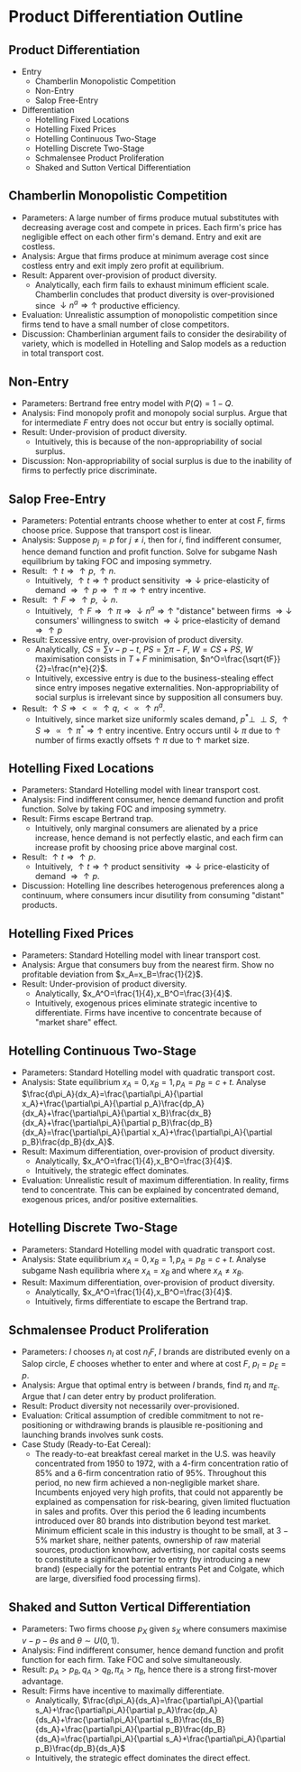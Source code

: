 # Product Differentiation Outline

## Product Differentiation
- Entry
	- Chamberlin Monopolistic Competition
	- Non-Entry
	- Salop Free-Entry
- Differentiation
	- Hotelling Fixed Locations
	- Hotelling Fixed Prices
	- Hotelling Continuous Two-Stage
	- Hotelling Discrete Two-Stage
	- Schmalensee Product Proliferation
	- Shaked and Sutton Vertical Differentiation

## Chamberlin Monopolistic Competition
- Parameters: A large number of firms produce mutual substitutes with decreasing average cost and compete in prices. Each firm's price has negligible effect on each other firm's demand. Entry and exit are costless.
- Analysis: Argue that firms produce at minimum average cost since costless entry and exit imply zero profit at equilibrium.
- Result: Apparent over-provision of product diversity.
	- Analytically, each firm fails to exhaust minimum efficient scale. Chamberlin concludes that product diversity is over-provisioned since $\downarrow n^a\Rightarrow\uparrow$ productive efficiency.
- Evaluation: Unrealistic assumption of monopolistic competition since firms tend to have a small number of close competitors.
- Discussion: Chamberlinian argument fails to consider the desirability of variety, which is modelled in Hotelling and Salop models as a reduction in total transport cost.

## Non-Entry
- Parameters: Bertrand free entry model with $P(Q)=1-Q$.
- Analysis: Find monopoly profit and monopoly social surplus. Argue that for intermediate $F$ entry does not occur but entry is socially optimal.
- Result: Under-provision of product diversity.
	- Intuitively, this is because of the non-appropriability of social surplus.
- Discussion: Non-appropriability of social surplus is due to the inability of firms to perfectly price discriminate.

## Salop Free-Entry
- Parameters: Potential entrants choose whether to enter at cost $F$, firms choose price. Suppose that transport cost is linear.
- Analysis: Suppose $p_j=p$ for $j\neq i$, then for $i$, find indifferent consumer, hence demand function and profit function. Solve for subgame Nash equilibrium by taking FOC and imposing symmetry.
- Result: $\uparrow t\Rightarrow\uparrow p,\uparrow n$.
	- Intuitively, $\uparrow t\Rightarrow\uparrow$ product sensitivity $\Rightarrow\downarrow$ price-elasticity of demand $\Rightarrow\uparrow p\Rightarrow\uparrow\pi\Rightarrow\uparrow$ entry incentive.
- Result: $\uparrow F\Rightarrow\uparrow p,\downarrow n$.
	- Intuitively, $\uparrow F\Rightarrow\uparrow\pi\Rightarrow\downarrow n^a\Rightarrow\uparrow$ "distance" between firms $\Rightarrow\downarrow$ consumers' willingness to switch $\Rightarrow\downarrow$ price-elasticity of demand $\Rightarrow\uparrow p$
- Result: Excessive entry, over-provision of product diversity.
	- Analytically, $CS=\sum{v-p-t}$, $PS=\sum{\pi-F}$, $W=CS+PS$, $W$ maximisation consists in $T+F$ minimisation, $n^O=\frac{\sqrt{tF}}{2}=\frac{n^e}{2}$.
	- Intuitively, excessive entry is due to the business-stealing effect since entry imposes negative externalities. Non-appropriability of social surplus is irrelevant since by supposition all consumers buy.
- Result: $\uparrow S\Rightarrow<\propto\uparrow q,<\propto\uparrow n^a$.
	- Intuitively, since market size uniformly scales demand, $p^*\perp\!\!\!\perp S$, $\uparrow S\Rightarrow\propto\uparrow\pi^*\Rightarrow\uparrow$ entry incentive. Entry occurs until $\downarrow$ $\pi$ due to $\uparrow$ number of firms exactly offsets $\uparrow$ $\pi$ due to $\uparrow$ market size.

## Hotelling Fixed Locations
- Parameters: Standard Hotelling model with linear transport cost.
- Analysis: Find indifferent consumer, hence demand function and profit function. Solve by taking FOC and imposing symmetry.
- Result: Firms escape Bertrand trap.
	- Intuitively, only marginal consumers are alienated by a price increase, hence demand is not perfectly elastic, and each firm can increase profit by choosing price above marginal cost.
- Result: $\uparrow t\Rightarrow\uparrow p$.
	- Intuitively, $\uparrow t\Rightarrow\uparrow$ product sensitivity $\Rightarrow\downarrow$ price-elasticity of demand $\Rightarrow\uparrow p$.
- Discussion: Hotelling line describes heterogenous preferences along a continuum, where consumers incur disutility from consuming "distant" products.

## Hotelling Fixed Prices
- Parameters: Standard Hotelling model with linear transport cost.
- Analysis: Argue that consumers buy from the nearest firm. Show no profitable deviation from $x_A=x_B=\frac{1}{2}$.
- Result: Under-provision of product diversity.
	- Analytically, $x_A^O=\frac{1}{4},x_B^O=\frac{3}{4}$.
	- Intuitively, exogenous prices eliminate strategic incentive to differentiate. Firms have incentive to concentrate because of "market share" effect.

## Hotelling Continuous Two-Stage
- Parameters: Standard Hotelling model with quadratic transport cost.
- Analysis: State equilibrium $x_A=0,x_B=1,p_A=p_B=c+t$.  Analyse $\frac{d\pi_A}{dx_A}=\frac{\partial\pi_A}{\partial x_A}+\frac{\partial\pi_A}{\partial p_A}\frac{dp_A}{dx_A}+\frac{\partial\pi_A}{\partial x_B}\frac{dx_B}{dx_A}+\frac{\partial\pi_A}{\partial p_B}\frac{dp_B}{dx_A}=\frac{\partial\pi_A}{\partial x_A}+\frac{\partial\pi_A}{\partial p_B}\frac{dp_B}{dx_A}$.
- Result: Maximum differentiation, over-provision of product diversity.
	- Analytically, $x_A^O=\frac{1}{4},x_B^O=\frac{3}{4}$.
	- Intuitively, the strategic effect dominates.
- Evaluation: Unrealistic result of maximum differentiation. In reality, firms tend to concentrate. This can be explained by concentrated demand, exogenous prices, and/or positive externalities.

## Hotelling Discrete Two-Stage
- Parameters: Standard Hotelling model with quadratic transport cost.
- Analysis: State equilibrium $x_A=0,x_B=1,p_A=p_B=c+t$. Analyse subgame Nash equilibria where $x_A=x_B$ and where $x_A\neq x_B$.
- Result: Maximum differentiation, over-provision of product diversity.
	- Analytically, $x_A^O=\frac{1}{4},x_B^O=\frac{3}{4}$.
	- Intuitively, firms differentiate to escape the Bertrand trap.

## Schmalensee Product Proliferation
- Parameters: $I$ chooses $n_I$ at cost $n_IF$, $I$ brands are distributed evenly on a Salop circle, $E$ chooses whether to enter and where at cost $F$, $p_I=p_E=p$.
- Analysis: Argue that optimal entry is between $I$ brands, find $\pi_I$ and $\pi_E$. Argue that $I$ can deter entry by product proliferation.
- Result: Product diversity not necessarily over-provisioned.
- Evaluation: Critical assumption of credible commitment to not re-positioning or withdrawing brands is plausible re-positioning and launching brands involves sunk costs.
- Case Study (Ready-to-Eat Cereal):
	- The ready-to-eat breakfast cereal market in the U.S. was heavily concentrated from 1950 to 1972, with a $4$-firm concentration ratio of $85\%$ and a $6$-firm concentration ratio of $95\%$. Throughout this period, no new firm achieved a non-negligible market share. Incumbents enjoyed very high profits, that could not apparently be explained as compensation for risk-bearing, given limited fluctuation in sales and profits. Over this period the $6$ leading incumbents introduced over $80$ brands into distribution beyond test market. Minimum efficient scale in this industry is thought to be small, at $3-5\%$ market share, neither patents, ownership of raw material sources, production knowhow, advertising, nor capital costs seems to constitute a significant barrier to entry (by introducing a new brand) (especially for the potential entrants Pet and Colgate, which are large, diversified food processing firms).

## Shaked and Sutton Vertical Differentiation
- Parameters: Two firms choose  $p_X$ given $s_X$ where consumers maximise $v-p-\theta s$ and $\theta\sim U(0,1)$.
- Analysis: Find indifferent consumer, hence demand function and profit function for each firm. Take FOC and solve simultaneously.
- Result: $p_A>p_B,q_A>q_B,\pi_A>\pi_B$, hence there is a strong first-mover advantage.
- Result: Firms have incentive to maximally differentiate.
	- Analytically, $\frac{d\pi_A}{ds_A}=\frac{\partial\pi_A}{\partial s_A}+\frac{\partial\pi_A}{\partial p_A}\frac{dp_A}{ds_A}+\frac{\partial\pi_A}{\partial s_B}\frac{ds_B}{ds_A}+\frac{\partial\pi_A}{\partial p_B}\frac{dp_B}{ds_A}=\frac{\partial\pi_A}{\partial s_A}+\frac{\partial\pi_A}{\partial p_B}\frac{dp_B}{ds_A}$
	- Intuitively, the strategic effect dominates the direct effect.